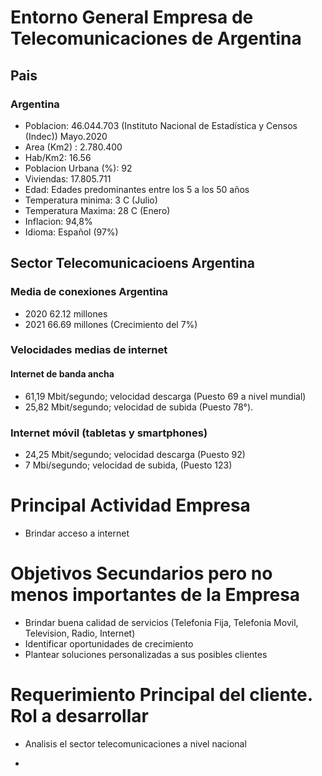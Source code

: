 # Entorno General Empresa de Telecomunicaciones de Argentina

## Pais
###  Argentina
- Poblacion:               46.044.703 (Instituto Nacional de Estadística y Censos (Indec)) Mayo.2020
- Area (Km2) :             2.780.400
- Hab/Km2:                 16.56
- Poblacion Urbana (%):    92
- Viviendas:               17.805.711
- Edad:                    Edades predominantes entre los 5 a los 50 años
- Temperatura minima:      3 C   (Julio)
- Temperatura Maxima:      28 C (Enero)
- Inflacion:               94,8%
- Idioma:                  Español (97%)

## Sector Telecomunicacioens Argentina

### Media de conexiones Argentina

- 2020 62.12 millones
- 2021 66.69 millones (Crecimiento del 7%)

### Velocidades medias de internet

#### Internet de banda ancha
- 61,19 Mbit/segundo; velocidad descarga (Puesto 69 a nivel mundial)
- 25,82 Mbit/segundo; velocidad de subida (Puesto 78°).

### Internet móvil (tabletas y smartphones) 
- 24,25 Mbit/segundo; velocidad descarga (Puesto 92)
- 7 Mbi/segundo; velocidad de subida, (Puesto 123)

# Principal Actividad Empresa

- Brindar acceso a internet

# Objetivos Secundarios pero no menos importantes de la Empresa

- Brindar buena calidad de servicios (Telefonia Fija, Telefonia Movil, Television, Radio, Internet)
- Identificar oportunidades de crecimiento
- Plantear soluciones personalizadas a sus posibles clientes

# Requerimiento Principal del cliente. Rol a desarrollar

- Analisis el sector telecomunicaciones a nivel nacional 




  

- 

